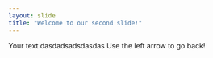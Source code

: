 ```yaml
---
layout: slide
title: "Welcome to our second slide!"
---
```

Your text dasdadsadsdasdas
Use the left arrow to go back!
